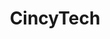 ---
layout: firm_page
title: "CincyTech"
id: "cincytechusa.com"
permalink: "/cincytechcincytechusa.com/"
website: "https://www.cincytechusa.com"
offices: "Cincinnati (United States)"
investment_stages: "Series A, Series B"
portfolio_companies: "Abre, ActionStreamer, Aerpio Pharmaceuticals, Ahalogy, Airway Therapeutics, Akebia Therapeutics, Amify, Armatus Bio, Astronomer, Beanstalk, Blue Ash Therapeutics, Clarigent Health, Cordata, Eikonoklastes Therapeutics, Enable Injections, Eyas Medical Imaging, Genetesis, Hive Networks, Ilesfay, IncludeHealth, Invirsa, Jersey Watch, Kurome Therapeutics, LISNR, Losant, Myonexus Therapeutics, Nano Detection Technology, Navistone, Neucore Bio, Peerro, ReadySet Surgical, Roadtrippers, Sirrus, SNO Bio, STACK, Standard Bariatrics, StreamSpot, Talmetrix, Team Central, Tembo, Vixiv, Vurvey, Workflex Solutions, XII Medical"
portfolio_link: "https://www.cincytechusa.com/portfolio"
investment_markets: "Therapeutics, SaaS, Precision Medicine, Medical Device, Infrastructure, Gene Therapy, FinTech, EdTech, Digital Health, Diagnostics, Data Management, Consumer Digital, Advanced Materials, AdTech, AI / ML"
founded_year: "2006"
description: "CincyTech is a venture capital firm that invests in innovative founders tackling the world's complex challenges. Their experienced team partners early to help transform ideas into world-class companies."
linkedin: "https://www.linkedin.com/company/cincytech-usa/"
twitter: "https://twitter.com/Cincy_Tech"
instagram: "https://www.instagram.com/cincy_tech/?hl=en"
team_page: "https://www.cincytechusa.com/team"
investor_type: "Venture Capital"
crunchbase: "https://www.crunchbase.com/organization/cincytech"
pitchbook: "https://pitchbook.com/profiles/investor/51263-47"

# SEO Optimization
meta_title: "CincyTech - VC Firm - projectstartups.com"
meta_description: "CincyTech, CincyTech is a venture capital firm that invests in innovative founders tackling the world's complex challenges. Their experienced team partners early..."
meta_keywords: "CincyTech, Therapeutics, SaaS, Precision Medicine, Medical Device, Infrastructure, Gene Therapy, FinTech, EdTech, Digital Health, Diagnostics, Data Management, Consumer Digital, Advanced Materials, AdTech, AI / ML, VC firm, venture capital, startup investor, projectstartups.com"
canonical_url: "https://vc.projectstartups.com/cincytechcincytechusa.com/"
---